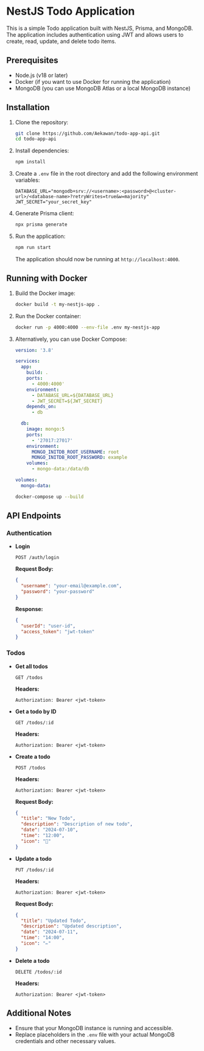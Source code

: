 
# NestJS Todo Application

This is a simple Todo application built with NestJS, Prisma, and MongoDB. The application includes authentication using JWT and allows users to create, read, update, and delete todo items.

## Prerequisites

- Node.js (v18 or later)
- Docker (if you want to use Docker for running the application)
- MongoDB (you can use MongoDB Atlas or a local MongoDB instance)

## Installation

1. Clone the repository:

   ```bash
   git clone https://github.com/Aekawan/todo-app-api.git
   cd todo-app-api
   ```

2. Install dependencies:

   ```bash
   npm install
   ```

3. Create a `.env` file in the root directory and add the following environment variables:

   ```dotenv
   DATABASE_URL="mongodb+srv://<username>:<password>@<cluster-url>/<database-name>?retryWrites=true&w=majority"
   JWT_SECRET="your_secret_key"
   ```

4. Generate Prisma client:

   ```bash
   npx prisma generate
   ```

5. Run the application:

   ```bash
   npm run start
   ```

   The application should now be running at `http://localhost:4000`.

## Running with Docker

1. Build the Docker image:

   ```bash
   docker build -t my-nestjs-app .
   ```

2. Run the Docker container:

   ```bash
   docker run -p 4000:4000 --env-file .env my-nestjs-app
   ```

3. Alternatively, you can use Docker Compose:

   ```yaml
   version: '3.8'

   services:
     app:
       build: .
       ports:
         - 4000:4000'
       environment:
         - DATABASE_URL=${DATABASE_URL}
         - JWT_SECRET=${JWT_SECRET}
       depends_on:
         - db

     db:
       image: mongo:5
       ports:
         - '27017:27017'
       environment:
         MONGO_INITDB_ROOT_USERNAME: root
         MONGO_INITDB_ROOT_PASSWORD: example
       volumes:
         - mongo-data:/data/db

   volumes:
     mongo-data:
   ```

   ```bash
   docker-compose up --build
   ```

## API Endpoints

### Authentication

- **Login**

  ```http
  POST /auth/login
  ```

  **Request Body:**

  ```json
  {
    "username": "your-email@example.com",
    "password": "your-password"
  }
  ```

  **Response:**

  ```json
  {
    "userId": "user-id",
    "access_token": "jwt-token"
  }
  ```

### Todos

- **Get all todos**

  ```http
  GET /todos
  ```

  **Headers:**

  ```http
  Authorization: Bearer <jwt-token>
  ```

- **Get a todo by ID**

  ```http
  GET /todos/:id
  ```

  **Headers:**

  ```http
  Authorization: Bearer <jwt-token>
  ```

- **Create a todo**

  ```http
  POST /todos
  ```

  **Headers:**

  ```http
  Authorization: Bearer <jwt-token>
  ```

  **Request Body:**

  ```json
  {
    "title": "New Todo",
    "description": "Description of new todo",
    "date": "2024-07-10",
    "time": "12:00",
    "icon": "📅"
  }
  ```

- **Update a todo**

  ```http
  PUT /todos/:id
  ```

  **Headers:**

  ```http
  Authorization: Bearer <jwt-token>
  ```

  **Request Body:**

  ```json
  {
    "title": "Updated Todo",
    "description": "Updated description",
    "date": "2024-07-11",
    "time": "14:00",
    "icon": "✏️"
  }
  ```

- **Delete a todo**

  ```http
  DELETE /todos/:id
  ```

  **Headers:**

  ```http
  Authorization: Bearer <jwt-token>
  ```

## Additional Notes

- Ensure that your MongoDB instance is running and accessible.
- Replace placeholders in the `.env` file with your actual MongoDB credentials and other necessary values.
